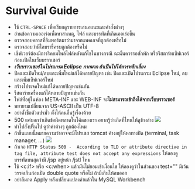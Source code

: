 # Survival Guide

- ใช้ ```CTRL-SPACE``` เพื่อเรียกดูรายการเสนอแนะและคำสั่งต่างๆ
- อ่านข้อความเออเร่อเพื่อหาสาเหตุ, ไฟล์ และบรรทัดที่เกิดเออเร่อขึ้น
- ตรวจสอบคลาสที่อิมพอร์ตมาว่ามาจากแพคเกจที่ถูกต้องหรือไม่
- ตรวจสอบว่ามีไลบรารี่ครบถูกต้องหรือไม่
- เซิฟเวอร์ต้องมีการรีคอมไพล์ไฟล์หลังแก้ไขในบางกรณี ฉะนั้นควรรอสักพัก หรือรีสตาร์ทเซิฟเวอร์ก่อนเปิดในเว็บบราวเซอร์
- ***เว็บบราวเซอร์ในโปรแกรม Eclipse กากมาก ถ้าเป็นไปได้ควรหลีกเลี่ยง***
- ปิดและเปิดใหม่/ลบและเพิ่มใหม่แก้ได้หลายปัญหา เช่น ปิดและเปิดโปรแกรม Eclipse ใหม่, ลบและเพิ่มเซิฟเวอร์ใหม่
- สร้างโปรเจคใหม่แก้ได้หลายปัญหาเช่นกัน
- รีสตาร์ทเครื่องแก้ได้หลายปัญหาเช่นกัน
- ไฟล์ที่อยู่ในห้อง META-INF และ WEB-INF จะ**ไม่สามารถเข้าถึงได้จากเว็บบราวเซอร์**
- พยายามเปลี่ยนจาก US-ASCII เป็น UTF-8
- อย่าตั้งชื่อตัวแปรมั่ว ตั้งให้คนอื่นรู้เรื่องด้วย
- 500 แค่บอกว่าเกิดข้อผิดพลาดในโค้ดของเรา อยากรู้ว่าเกิดที่ไหนให้ดูข้างล่าง ![](https://pbs.twimg.com/media/BgCHDU8CMAArTiv.png:large)
- ทำไปสั่งปริ้นไป ดูว่าค่าต่างๆ ถูกต้องไหม
- ถ้าขึ้นแบบนี้หมายความว่าอาจจะมีโปรเซส tomcat ค้างอยู่ให้หาทางปิด (terminal, task manager, ...) ![](http://i.stack.imgur.com/JNGQK.png)
- ถ้าเจอ ```HTTP Status 500 -  According to TLD or attribute directive in tag file, attribute test does not accept any expressions``` ให้ลองดูบรรทัดบนสุดว่ามี /jsp อยู่หน้า /jstl ไหม
- ใช้ &lt;c:if&gt; หรือ &lt;c:when&gt; แล้วมันไม่ยอมเข้าเงื่อนไข ให้ลองดูว่าในส่วนของ test="" มีเว้นวรรคเกินก่อนปิด double quote หรือไม่ ถ้ามีเกินให้ลบออก
- อย่าลืมกด Apply หลังเปลี่ยนแปลงค่าแล้วใน MySQL Workbench

